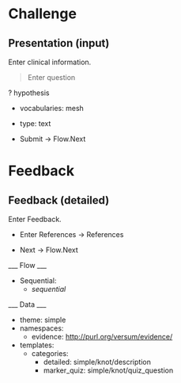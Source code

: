 Challenge
=========

## Presentation (input)

Enter clinical information.

> Enter question
>
? hypothesis
  * vocabularies: mesh
  * type: text

* Submit -> Flow.Next

Feedback
========

## Feedback (detailed)

Enter Feedback.

+ Enter References -> References

* Next -> Flow.Next

___ Flow ___

* Sequential:
  * _sequential_

___ Data ___

* theme: simple
* namespaces:
  * evidence: http://purl.org/versum/evidence/
* templates:
  * categories:
    * detailed: simple/knot/description
    * marker_quiz: simple/knot/quiz_question